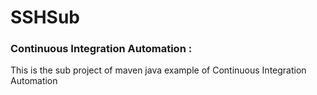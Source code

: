 # SSHSub

### Continuous Integration Automation :
This is the sub project of maven java example of Continuous Integration Automation 
